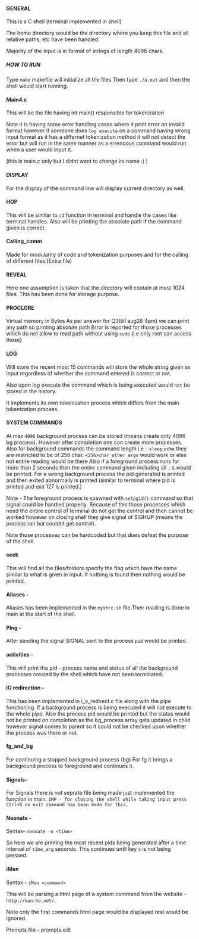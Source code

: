 #### GENERAL
This is a C shell (terminal implemented in shell)

The home directory would be the directory where you keep this file and all relative paths, etc have been handled. 

Majority of the input is in format of strings of length 4096 chars.
##### HOW TO RUN 

Type `make` makefile will initialize all the files 
Then type `./a.out` and then the shell would start running.

#### Main4.c
This will be the file having int main() responsible for tokenization 

Note it is having some error handling cases where it print error on invalid format however if someone does `log execute` on a command having wrong input format as it has a differnet tokenization method it will not detect the error but will run in the same manner as a errenoous command would run when a user would input it.

(this is main.c only but I didnt want to change its name :) )


#### DISPLAY
For the display of the command line will display current directory as well.

#### HOP
This will be similar to `cd` function in terminal and handle the cases like terminal handles. Also will be printing the absolute path if the command given is correct.

#### Calling_comm
Made for modularity of code and tokenization purposes and for the calling of different files.(Extra file)

#### REVEAL 
Here one assumption is taken that  the directory will contain at most 1024 files. This has been done for storage purpose.

#### PROCLORE 
Virtual memory in Bytes 
As per answer for Q3(till aug28 4pm) we can print any path so printing absolute path
Error is reported for those processes which do not allow to read path without using `sudo` (i.e only root can access those)

#### LOG
Will store the recent most 15 commands will store the whole string given as input regardless of whether the command entered is correct or not.

Also upon log execute the command which is being executed would `not` be stored in the history. 

It implements its own tokenization process which differs from the main tokenization process.

#### SYSTEM COMMANDS 
At max `4096` background process can be stored (means create only 4096 bg process). However after completion one can create more processes. 
Also for background commands the command length i.e -  `sleep`,`echo` they are restricted to be of 256 char.
`<256>char other args` would work or else not entire reading would be there 
Also if a foreground process runs for more than 2 seconds then the entire command given including all `;` `&` would be printed.
For a wrong background process the pid generated is printed and then exited abnormally is printed (similar to terminal where pid is printed and exit 127 is printed.)

Note - The foreground process is spawned with `setpgid()` command so that signal could be handled properly. Because of this those processes which need the entire control of terminal do not get the control and then cannot be worked however on closing shell they give signal of SIGHUP (means the process ran but couldnt get control).

Note those processes can be hardcoded but that does defeat the purpose of the shell.

#### seek
This will find all the files/folders specify the flag which have the name similar to what is given in input.
If nothing is found then nothing would be printed.

#### Aliases - 
Aliases has been implemented in the `myshrc.sh` file.Their reading is done in main at the start of the shell.

#### Ping - 
After sending the signal SIGNAL sent to the process `pid` would be printed. 

#### activities - 
This will print the pid - process name and status of all the background processes created by the shell which have not been terminated.

#### IO redirection - 

This has been implemented in i_o_redirect.c file along with the pipe functioning. 
If a background process is being executed it will not execute to the whole pipe.
Also the process pid would be printed but the status would not be printed on completion as the bg_process array gets updated in child however signal comes to parent so it could not be checked upon whether the process was there or not.

#### fg_and_bg
For continuing a stopped background process (bg)
For fg it brings a background process to foreground and continues it.

#### Signals- 
For Signals there is not seprate file being made just implemented the function in main. 
`IMP - for closing the shell while taking input press Ctrl+D no exit command has been made for this.`

#### Neonate - 

Syntax- `neonate -n <time>`

So here we are printing the most recent pids being generated after a time interval of `time_arg` seconds. This continues until key `x` is not being pressed.

#### iMan 

Syntax - `iMan <command>`

This will be parsing a html page of a system command from the website - `http://man.he.net/`. 

Note only the first commands html page would be displayed rest would be ignored.

Prompts file - prompts.odt
